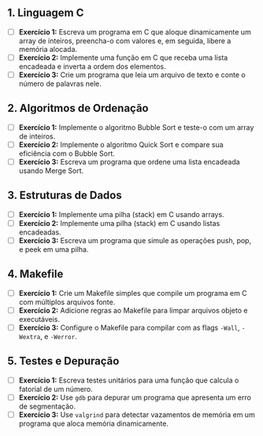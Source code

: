 ## 1. Linguagem C

- [ ] **Exercício 1:** Escreva um programa em C que aloque dinamicamente um array de inteiros, preencha-o com valores e, em seguida, libere a memória alocada.
- [ ] **Exercício 2:** Implemente uma função em C que receba uma lista encadeada e inverta a ordem dos elementos.
- [ ] **Exercício 3:** Crie um programa que leia um arquivo de texto e conte o número de palavras nele.

## 2. Algoritmos de Ordenação

- [ ] **Exercício 1:** Implemente o algoritmo Bubble Sort e teste-o com um array de inteiros.
- [ ] **Exercício 2:** Implemente o algoritmo Quick Sort e compare sua eficiência com o Bubble Sort.
- [ ] **Exercício 3:** Escreva um programa que ordene uma lista encadeada usando Merge Sort.

## 3. Estruturas de Dados

- [ ] **Exercício 1:** Implemente uma pilha (stack) em C usando arrays.
- [ ] **Exercício 2:** Implemente uma pilha (stack) em C usando listas encadeadas.
- [ ] **Exercício 3:** Escreva um programa que simule as operações push, pop, e peek em uma pilha.

## 4. Makefile

- [ ] **Exercício 1:** Crie um Makefile simples que compile um programa em C com múltiplos arquivos fonte.
- [ ] **Exercício 2:** Adicione regras ao Makefile para limpar arquivos objeto e executáveis.
- [ ] **Exercício 3:** Configure o Makefile para compilar com as flags `-Wall`, `-Wextra`, e `-Werror`.

## 5. Testes e Depuração

- [ ] **Exercício 1:** Escreva testes unitários para uma função que calcula o fatorial de um número.
- [ ] **Exercício 2:** Use `gdb` para depurar um programa que apresenta um erro de segmentação.
- [ ] **Exercício 3:** Use `valgrind` para detectar vazamentos de memória em um programa que aloca memória dinamicamente.
